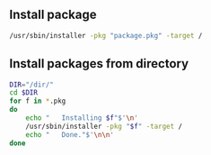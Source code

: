 ## Install package
```bash
/usr/sbin/installer -pkg "package.pkg" -target /
```

## Install packages from directory
```bash
DIR="/dir/"
cd $DIR
for f in *.pkg
do
    echo "   Installing $f"$'\n'
    /usr/sbin/installer -pkg "$f" -target /
    echo "   Done."$'\n\n'
done
```